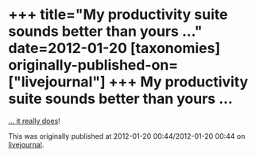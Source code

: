 +++
title="My productivity suite sounds better than yours ..."
date=2012-01-20
[taxonomies]
originally-published-on=["livejournal"]
+++
My productivity suite sounds better than yours ...
==================================================

[... it really does](http://createdigitalmusic.com/2012/01/spreadsheet-as-music-tracker-sequencer-with-libreoffice-nee-openoffice/)!

This was originally published at 2012-01-20 00:44/2012-01-20 00:44 on [livejournal](https://sweetshark.livejournal.com/8628.html).
